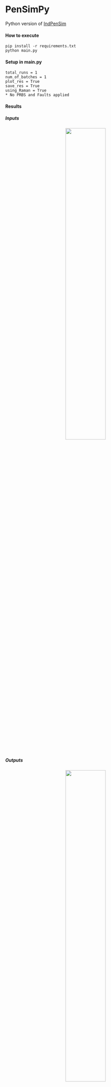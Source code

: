# PenSimPy
Python version of [IndPenSim](http://www.industrialpenicillinsimulation.com/)

#### How to execute
```
pip install -r requirements.txt
python main.py
```
#### Setup in main.py
```
total_runs = 1
num_of_batches = 1
plot_res = True
save_res = True
using_Raman = True
* No PRBS and Faults applied
```
#### Results
##### Inputs
<p align="center">
  <img src="https://github.com/Quarticai/PenSimPy/blob/master/figures/Figure_2.png" width="50%">
</p>

##### Outputs
<p align="center">
  <img src="https://github.com/Quarticai/PenSimPy/blob/master/figures/Figure_1.png" width="50%">
</p>

##### Csv data generation
```
/path/to/PenSimPy/data/0/batch_median_trend.csv
/path/to/PenSimPy/data/0/batch_statistics.csv
/path/to/PenSimPy/data/0/raman.csv
```
#### Benchmark
##### Time cost with Raman Simulation
<p align="center">
  <img src="https://github.com/Quarticai/PenSimPy/blob/master/figures/benchmark.png" width="50%">
</p>

